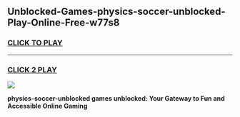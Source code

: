 
## Unblocked-Games-physics-soccer-unblocked-Play-Online-Free-w77s8
<h3>
<a href="https://premium76.site?title=physics-soccer-unblocked&ref=26A">CLICK TO PLAY</a></h3>
<hr>

<h3>
<a href="https://premium76.site?title=physics-soccer-unblocked&ref=26A">CLICK 2 PLAY</a>
  
</h3>

<a href="https://premium76.site?title=physics-soccer-unblocked&ref=26A"><img src="https://clearcache.store/games.png"></a>


**physics-soccer-unblocked games unblocked: Your Gateway to Fun and Accessible Online Gaming**
